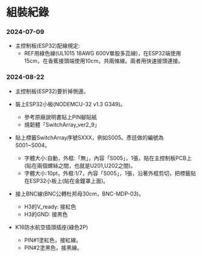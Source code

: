 # 組裝紀錄

### 2024-07-09
+ 主控制板(ESP32)配線規定:
  + REF用綠色線(UL1015 18AWG 600V單股多蕊線)，在ESP32端使用15cm，在香蕉接頭端使用10cm，共兩條線。兩者用快速接頭連接。
 
### 2024-08-22
+ 主控制板(ESP32)要折掉側邊。
  
+ 裝上ESP32小板(NODEMCU-32 v1.3 G349)。
  + 參考原廠說明書貼上PIN腳貼紙
  + 燒韌體「SwitchArray_ver2_9」
    
+ 貼上標籤SwitchArray序號SXXX，例如S005。彥廷做的編號為S001~S004。
  + 字體大小:自動，外框:「無」，內容「S005」，1張，貼在主控制板PCB上(貼在兩個螺絲之間，也就是U201,U202之間)。
  + 字體大小:10pt，外框:1/7，內容「S005」，1張，沿著外框剪切，把標籤貼在ESP32小板上(貼在金鐘罩上面)。
  
+ 接上BNC線(BNC公轉杜邦母30cm，BNC-MDP-03)。
  + H3的V_ready: 接紅色
  + H3的GND: 接黑色

+ K16防水航空插頭插座(綠色2P)
  + PIN#1塗紅色，接紅線。
  + PIN#2塗黑色，接黑線。

